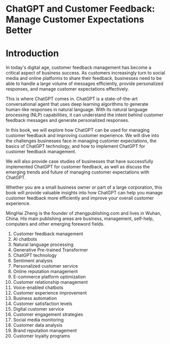 # ChatGPT and Customer Feedback: Manage Customer Expectations Better

# Introduction

In today's digital age, customer feedback management has become a critical aspect of business success. As customers increasingly turn to social media and online platforms to share their feedback, businesses need to be able to handle a large volume of messages efficiently, provide personalized responses, and manage customer expectations effectively.

This is where ChatGPT comes in. ChatGPT is a state-of-the-art conversational agent that uses deep learning algorithms to generate human-like responses in natural language. With its natural language processing (NLP) capabilities, it can understand the intent behind customer feedback messages and generate personalized responses.

In this book, we will explore how ChatGPT can be used for managing customer feedback and improving customer experience. We will dive into the challenges businesses face in managing customer expectations, the basics of ChatGPT technology, and how to implement ChatGPT for customer feedback management.

We will also provide case studies of businesses that have successfully implemented ChatGPT for customer feedback, as well as discuss the emerging trends and future of managing customer expectations with ChatGPT.

Whether you are a small business owner or part of a large corporation, this book will provide valuable insights into how ChatGPT can help you manage customer feedback more efficiently and improve your overall customer experience.

MingHai Zheng is the founder of zhengpublishing.com and lives in Wuhan, China. His main publishing areas are business, management, self-help, computers and other emerging foreword fields.





1. Customer feedback management
2. AI chatbots
3. Natural language processing
4. Generative Pre-trained Transformer
5. ChatGPT technology
6. Sentiment analysis
7. Personalized customer service
8. Online reputation management
9. E-commerce platform optimization
10. Customer relationship management
11. Voice-enabled chatbots
12. Customer experience improvement
13. Business automation
14. Customer satisfaction levels
15. Digital customer service
16. Customer engagement strategies
17. Social media monitoring
18. Customer data analysis
19. Brand reputation management
20. Customer loyalty programs

